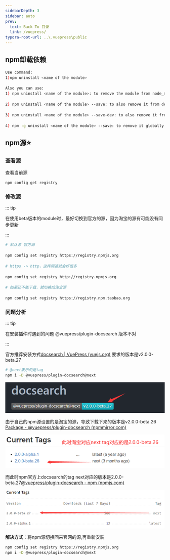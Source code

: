 ```yaml
---
sidebarDepth: 3
sidebar: auto
prev:
  text: Back To 目录
  link: /vuepress/
typora-root-url: ..\.vuepress\public
---
```




## npm卸载依赖

```sh
Use command:
1)npm uninstall <name of the module>

Also you can use:
1) npm uninstall <name of the module>: to remove the module from node_modules, but not package.json

2) npm uninstall <name of the module> --save: to also remove it from dependencies in package.json

3) npm uninstall <name of the module> --save-dev: to also remove it from devDependencies in package.json

4) npm -g uninstall <name of the module> --save: to remove it globally
```



## npm源⭐

### 查看源

查看当前源

```sh
npm config get registry
```

### 修改源

::: tip

在使用beta版本的module时，最好切换到官方的源，因为淘宝的源有可能没有同步更新

:::

```sh
# 默认源 官方源

npm config set registry https://registry.npmjs.org

# https -> http，这样网速就会好很多

npm config set registry http://registry.npmjs.org

# 如果还不能下载，就切换成淘宝源

npm config set registry https://registry.npm.taobao.org

```



### 问题分析

::: tip

在安装插件时遇到的问题 @vuepress/plugin-docsearch 版本不对

:::

官方推荐安装方式[docsearch | VuePress (vuejs.org)](https://v2.vuepress.vuejs.org/reference/plugin/docsearch.html#install) 要求的版本是v2.0.0-beta.27

```sh
# @next表示的是tag
npm i -D @vuepress/plugin-docsearch@next
```

![202111290524749](../.vuepress/public/images/vuepress/2021112905247491.jpg)

由于自己的npm源设置的是淘宝的源，导致下载下来的版本是v2.0.0-beta.26 [Package - @vuepress/plugin-docsearch (npmmirror.com)](https://npmmirror.com/package/%40vuepress%2Fplugin-docsearch)

![202111290527975](../.vuepress/public/images/vuepress/202111290527975.png)

而此时npm官方上docsearch的tag next对应的版本是2.0.0-beta.27[@vuepress/plugin-docsearch - npm (npmjs.com)](https://www.npmjs.com/package/@vuepress/plugin-docsearch/v/2.0.0-beta.27)

![202111290529377](../.vuepress/public/images/vuepress/202111290529377.png)

**解决方式**：将npm源切换回来官网的源,再重新安装

```sh
npm config set registry https://registry.npmjs.org
npm i -D @vuepress/plugin-docsearch@next
```

